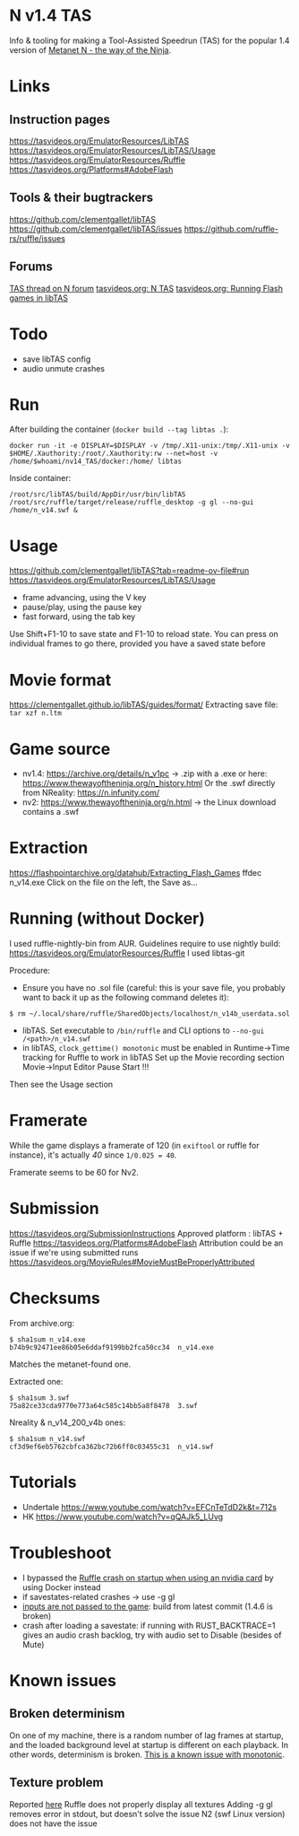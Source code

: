 # N v1.4 TAS

Info & tooling for making a Tool-Assisted Speedrun (TAS) for the popular 1.4 version of [Metanet N - the way of the Ninja](https://www.metanetsoftware.com/game/n).

# Links
## Instruction pages
https://tasvideos.org/EmulatorResources/LibTAS
https://tasvideos.org/EmulatorResources/LibTAS/Usage
https://tasvideos.org/EmulatorResources/Ruffle
https://tasvideos.org/Platforms#AdobeFlash
## Tools & their bugtrackers
https://github.com/clementgallet/libTAS
https://github.com/clementgallet/libTAS/issues
https://github.com/ruffle-rs/ruffle/issues
## Forums
[TAS thread on N forum](https://forum.droni.es/viewtopic.php?f=20&t=4468&p=177293&sid=6f5f179201d5b44d889afbe5865cb685#p177293)
[tasvideos.org: N TAS](https://tasvideos.org/Forum/Topics/9371)
[tasvideos.org: Running Flash games in libTAS](https://tasvideos.org/Forum/Topics/20547)

# Todo
- save libTAS config
- audio unmute crashes

# Run

After building the container (`docker build --tag libtas .`):
```
docker run -it -e DISPLAY=$DISPLAY -v /tmp/.X11-unix:/tmp/.X11-unix -v $HOME/.Xauthority:/root/.Xauthority:rw --net=host -v /home/$whoami/nv14_TAS/docker:/home/ libtas
```

Inside container:
```
/root/src/libTAS/build/AppDir/usr/bin/libTAS /root/src/ruffle/target/release/ruffle_desktop -g gl --no-gui /home/n_v14.swf &
```

# Usage
https://github.com/clementgallet/libTAS?tab=readme-ov-file#run
https://tasvideos.org/EmulatorResources/LibTAS/Usage
- frame advancing, using the V key
- pause/play, using the pause key
- fast forward, using the tab key

Use Shift+F1-10 to save state and F1-10 to reload state.
You can press on individual frames to go there, provided you have a saved state before

# Movie format
https://clementgallet.github.io/libTAS/guides/format/
Extracting save file: `tar xzf n.ltm`

# Game source
- nv1.4: https://archive.org/details/n_v1pc -> .zip with a .exe
  or here: https://www.thewayoftheninja.org/n_history.html
  Or the .swf directly from NReality: https://n.infunity.com/
- nv2: https://www.thewayoftheninja.org/n.html -> the Linux download contains a .swf

# Extraction
https://flashpointarchive.org/datahub/Extracting_Flash_Games
ffdec n_v14.exe
Click on the file on the left, the Save as...

# Running (without Docker)
I used ruffle-nightly-bin from AUR. Guidelines require to use nightly build: https://tasvideos.org/EmulatorResources/Ruffle
I used libtas-git

Procedure:
- Ensure you have no .sol file (careful: this is your save file, you probably want to back it up as the following command deletes it):
```
$ rm ~/.local/share/ruffle/SharedObjects/localhost/n_v14b_userdata.sol

```
- libTAS. Set executable to `/bin/ruffle` and CLI options to `--no-gui /<path>/n_v14.swf`
- in libTAS, `clock_gettime() monotonic` must be enabled in Runtime->Time tracking for Ruffle to work in libTAS
Set up the Movie recording section
Movie->Input Editor
Pause
Start !!!

Then see the Usage section

# Framerate
While the game displays a framerate of 120 (in `exiftool` or ruffle for instance), it's actually *40* since `1/0.025 = 40`.

Framerate seems to be 60 for Nv2.


# Submission
https://tasvideos.org/SubmissionInstructions
Approved platform : libTAS + Ruffle https://tasvideos.org/Platforms#AdobeFlash
Attribution could be an issue if we're using submitted runs https://tasvideos.org/MovieRules#MovieMustBeProperlyAttributed

# Checksums

From archive.org:
```
$ sha1sum n_v14.exe 
b74b9c92471ee86b05e6ddaf9199bb2fca50cc34  n_v14.exe
```
Matches the metanet-found one.

Extracted one:
```
$ sha1sum 3.swf
75a82ce33cda9770e773a64c585c14bb5a8f8478  3.swf
```

Nreality & n_v14_200_v4b ones:
```
$ sha1sum n_v14.swf 
cf3d9ef6eb5762cbfca362bc72b6ff0c03455c31  n_v14.swf
```

# Tutorials
- Undertale https://www.youtube.com/watch?v=EFCnTeTdD2k&t=712s
- HK https://www.youtube.com/watch?v=qQAJk5_LUvg

# Troubleshoot
- I bypassed the [Ruffle crash on startup when using an nvidia card](https://github.com/clementgallet/libTAS/issues/656) by using Docker instead
- if savestates-related crashes -> use -g gl
- [inputs are not passed to the game](https://github.com/clementgallet/libTAS/issues/652): build from latest commit (1.4.6 is broken)
- crash after loading a savestate: if running with RUST_BACKTRACE=1 gives an audio crash backlog, try with audio set to Disable (besides of Mute)

# Known issues
## Broken determinism
On one of my machine, there is a random number of lag frames at startup, and the loaded background level at startup is different on each playback. In other words, determinism is broken. [This is a known issue with monotonic](https://discord.com/channels/726811446498820198/726811447262183477/1352571040684969988).
## Texture problem
Reported [here](https://github.com/ruffle-rs/ruffle/issues/21776)
Ruffle does not properly display all textures
Adding -g gl removes error in stdout, but doesn't solve the issue
N2 (swf Linux version) does not have the issue
